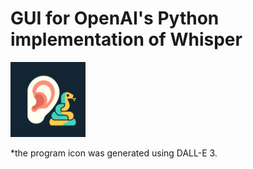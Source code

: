 # GUI for OpenAI's Python implementation of Whisper

<img src="./icon.png" width="120">

*the program icon was generated using DALL-E 3.
